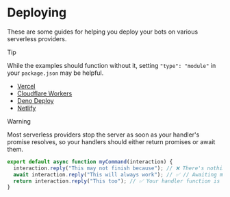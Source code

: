 # Deploying

These are some guides for helping you deploy your bots on various serverless providers.

> [!TIP]
> While the examples should function without it, setting `"type": "module"` in your `package.json` may be helpful.

- [Vercel](/docs/guide/deploying/vercel)
- [Cloudflare Workers](/docs/guide/deploying/cf-workers)
- [Deno Deploy](/docs/guide/deploying/deno-deploy)
- [Netlify](/docs/guide/deploying/netlify)

> [!WARNING]
> Most serverless providers stop the server as soon as your handler's promise resolves, so your handlers should either return promises or await them.
>
> ```ts
> export default async function myCommand(interaction) {
>   interaction.reply("This may not finish because"); // ❌ There's nothing telling the server that something crucial is still happening
>   await interaction.reply("This will always work"); // ✅ // Awaiting makes the server wait for this to finish
>   return interaction.reply("This too"); // ✅ Your handler function is awaited, so returning acts like `await`
> }
> ```
